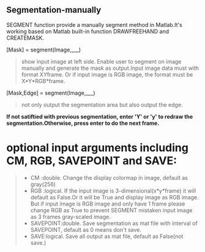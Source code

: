 ## Segmentation-manually
SEGMENT function provide a manually segment method in Matlab.It's working based on Matlab built-in function DRAWFREEHAND and CREATEMASK.


\[Mask] = segment(Image,\_\_\_) <br>
>show input image at left side. Enable user to segment on image manually and generate the mask as output.Input image data must with format X*Y*frame. Or if input image
>is RGB image, the format must be X\*Y\*RGB\*frame.

\[Mask,Edge] = segment(Image,\_\_\_) <br>
>not only output the segmentation area but also output the edge.

**If not satiftied with previous segmentation, enter 'Y' or 'y' to redraw the segmentation.Otherwise, press enter to do the next frame.**

# optional input arguments including CM, RGB, SAVEPOINT and SAVE:<br>
> * CM :double. Change the display colormap in image, default as gray(256) <br>
> * RGB :logical. If the input image is 3-dimensional(x\*y\*frame) it will default as False.Or it will be True and display image as RGB image. But if input image is RGB image and only have 1 frame please change RGB as True to prevent SEGMENT mistaken input image as 3 frames gray-scaled image. <br>
> * SAVEPOINT:double. Save segmentation as mat file with interval of SAVEPOINT, default as 0 means don't save. <br>
> * SAVE:logical. Save all output as mat file, default as False(not save.)
